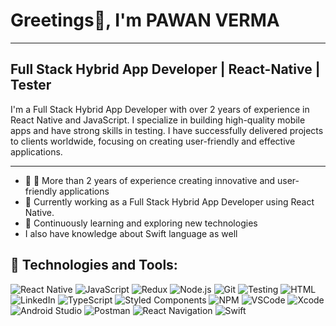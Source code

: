 # Greetings👋, I'm PAWAN VERMA

--- 

## Full Stack Hybrid App Developer | React-Native | Tester

I'm a Full Stack Hybrid App Developer with over 2 years of experience in React Native and JavaScript. I specialize in building high-quality mobile apps and have strong skills in testing. I have successfully delivered projects to clients worldwide, focusing on creating user-friendly and effective applications.

---

- 🔭 🚀 More than 2 years of experience creating innovative and user-friendly applications
- 💼 Currently working as a Full Stack Hybrid App Developer using React Native.
- 🌱 Continuously learning and exploring new technologies
-  I also have knowledge about Swift language as well

## 🚀 Technologies and Tools:

![React Native](https://img.shields.io/badge/React_Native-20232A?style=for-the-badge&logo=react&logoColor=61DAFB)
![JavaScript](https://img.shields.io/badge/JavaScript-F7DF1E?style=for-the-badge&logo=javascript&logoColor=black)
![Redux](https://img.shields.io/badge/Redux-764ABC?style=for-the-badge&logo=redux&logoColor=white)
![Node.js](https://img.shields.io/badge/Node.js-339933?style=for-the-badge&logo=nodedotjs&logoColor=white)
![Git](https://img.shields.io/badge/Git-F05032?style=for-the-badge&logo=git&logoColor=white)
![Testing](https://img.shields.io/badge/Testing-Jest-C21325?style=for-the-badge&logo=jest&logoColor=white)
![HTML](https://img.shields.io/badge/HTML5-E34F26?style=for-the-badge&logo=html5&logoColor=white)
![LinkedIn](https://img.shields.io/badge/LinkedIn-0A66C2?style=for-the-badge&logo=linkedin&logoColor=white)
![TypeScript](https://img.shields.io/badge/TypeScript-3178C6?style=for-the-badge&logo=typescript&logoColor=white)
![Styled Components](https://img.shields.io/badge/Styled--Components-DB7093?style=for-the-badge&logo=styled-components&logoColor=white)
![NPM](https://img.shields.io/badge/NPM-CB3837?style=for-the-badge&logo=npm&logoColor=white)
![VSCode](https://img.shields.io/badge/VSCode-007ACC?style=for-the-badge&logo=visual-studio-code&logoColor=white)
![Xcode](https://img.shields.io/badge/Xcode-1575F9?style=for-the-badge&logo=xcode&logoColor=white)
![Android Studio](https://img.shields.io/badge/Android_Studio-3DDC84?style=for-the-badge&logo=android-studio&logoColor=white)
![Postman](https://img.shields.io/badge/Postman-FF6C37?style=for-the-badge&logo=postman&logoColor=white)
![React Navigation](https://img.shields.io/badge/React_Navigation-20232A?style=for-the-badge&logo=react&logoColor=61DAFB)
![Swift](https://img.shields.io/badge/Swift-FA7343?style=for-the-badge&logo=swift&logoColor=white)

